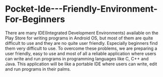 # Pocket-Ide---Friendly-Environment-For-Beginners
There are many IDE(Integrated Development Environments) available on the Play Store for writing programs in Android OS, but most of them are quite difficult to use and they are no quite user friendly. Especially beginners find them very difficult to use.
To overcome these problems, we are preparing a user friendly, easy to use and most of all a reliable application where users can write and run programs in programming languages like  C, C++ and Java.
This application will be like a portable IDE where users can write, edit and run programs in their palms. 

